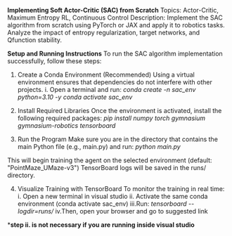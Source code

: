 **Implementing Soft Actor-Critic (SAC) from Scratch**
Topics: Actor-Critic, Maximum Entropy RL, Continuous Control
Description: Implement the SAC algorithm from scratch using PyTorch or JAX and apply
it to robotics tasks. Analyze the impact of entropy regularization, target networks, and Qfunction stability.


**Setup and Running Instructions**
To run the SAC algorithm implementation successfully, follow these steps:
1. Create a Conda Environment (Recommended)
  Using a virtual environment ensures that dependencies do not interfere with other projects.
  i. Open a terminal and run:
  *conda create -n sac_env python=3.10 -y*
  *conda activate sac_env*

2.  Install Required Libraries
  Once the environment is activated, install the following required packages:
  *pip install numpy torch gymnasium gymnasium-robotics tensorboard*

3.  Run the Program
  Make sure you are in the directory that contains the main Python file (e.g., main.py) and run:
  *python main.py*

  This will begin training the agent on the selected environment (default: "PointMaze_UMaze-v3")
  TensorBoard logs will be saved in the runs/ directory.

4.  Visualize Training with TensorBoard
  To monitor the training in real time:
  i. Open a new terminal in visual studio
  ii. Activate the same conda environment (conda activate sac_env)
  iii.Run:
  *tensorboard --logdir=runs/*
  iv.Then, open your browser and go to suggested link

***step ii. is not necessary if you are running inside visual studio**









        
